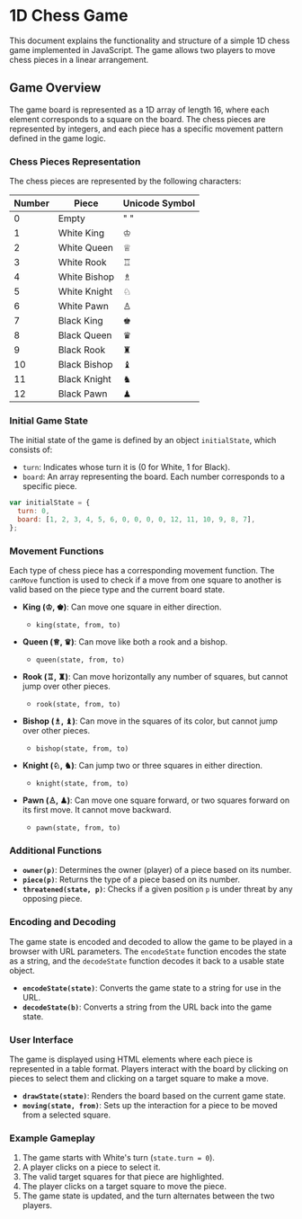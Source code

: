 # 1D Chess Game

This document explains the functionality and structure of a simple 1D chess game implemented in JavaScript. The game allows two players to move chess pieces in a linear arrangement.

## Game Overview

The game board is represented as a 1D array of length 16, where each element corresponds to a square on the board. The chess pieces are represented by integers, and each piece has a specific movement pattern defined in the game logic.

### Chess Pieces Representation

The chess pieces are represented by the following characters:

| Number | Piece     | Unicode Symbol |
|--------|-----------|----------------|
| 0      | Empty     | " "            |
| 1      | White King| ♔              |
| 2      | White Queen| ♕             |
| 3      | White Rook | ♖             |
| 4      | White Bishop | ♗           |
| 5      | White Knight | ♘           |
| 6      | White Pawn | ♙             |
| 7      | Black King| ♚              |
| 8      | Black Queen| ♛             |
| 9      | Black Rook | ♜             |
| 10     | Black Bishop | ♝           |
| 11     | Black Knight | ♞           |
| 12     | Black Pawn | ♟             |

### Initial Game State

The initial state of the game is defined by an object `initialState`, which consists of:
- `turn`: Indicates whose turn it is (0 for White, 1 for Black).
- `board`: An array representing the board. Each number corresponds to a specific piece.

```javascript
var initialState = {
  turn: 0,
  board: [1, 2, 3, 4, 5, 6, 0, 0, 0, 0, 12, 11, 10, 9, 8, 7],
};
```

### Movement Functions

Each type of chess piece has a corresponding movement function. The `canMove` function is used to check if a move from one square to another is valid based on the piece type and the current board state.

- **King (♔, ♚)**: Can move one square in either direction.
  - `king(state, from, to)`

- **Queen (♕, ♛)**: Can move like both a rook and a bishop.
  - `queen(state, from, to)`

- **Rook (♖, ♜)**: Can move horizontally any number of squares, but cannot jump over other pieces.
  - `rook(state, from, to)`

- **Bishop (♗, ♝)**: Can move in the squares of its color, but cannot jump over other pieces.
  - `bishop(state, from, to)`

- **Knight (♘, ♞)**: Can jump two or three squares in either direction.
  - `knight(state, from, to)`

- **Pawn (♙, ♟)**: Can move one square forward, or two squares forward on its first move. It cannot move backward.
  - `pawn(state, from, to)`

### Additional Functions

- **`owner(p)`**: Determines the owner (player) of a piece based on its number.
- **`piece(p)`**: Returns the type of a piece based on its number.
- **`threatened(state, p)`**: Checks if a given position `p` is under threat by any opposing piece.

### Encoding and Decoding

The game state is encoded and decoded to allow the game to be played in a browser with URL parameters. The `encodeState` function encodes the state as a string, and the `decodeState` function decodes it back to a usable state object.

- **`encodeState(state)`**: Converts the game state to a string for use in the URL.
- **`decodeState(b)`**: Converts a string from the URL back into the game state.

### User Interface

The game is displayed using HTML elements where each piece is represented in a table format. Players interact with the board by clicking on pieces to select them and clicking on a target square to make a move.

- **`drawState(state)`**: Renders the board based on the current game state.
- **`moving(state, from)`**: Sets up the interaction for a piece to be moved from a selected square.

### Example Gameplay

1. The game starts with White's turn (`state.turn = 0`).
2. A player clicks on a piece to select it.
3. The valid target squares for that piece are highlighted.
4. The player clicks on a target square to move the piece.
5. The game state is updated, and the turn alternates between the two players.
